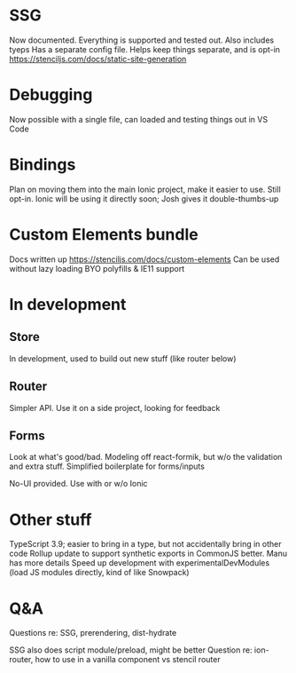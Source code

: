 # SSG

Now documented. Everything is supported and tested out. Also includes tyeps
Has a separate config file. Helps keep things separate, and is opt-in
https://stenciljs.com/docs/static-site-generation


# Debugging

Now possible with a single file, can loaded and testing things out in VS Code

# Bindings

Plan on moving them into the main Ionic project, make it easier to use. Still opt-in. Ionic will be using it directly soon; Josh gives it double-thumbs-up

# Custom Elements bundle

Docs written up https://stenciljs.com/docs/custom-elements
Can be used without lazy loading
BYO polyfills & IE11 support

# In development

## Store
In development, used to build out new stuff (like router below)

## Router
Simpler API. Use it on a side project, looking for feedback

## Forms
Look at what's good/bad. Modeling off react-formik, but w/o the validation and extra stuff. Simplified boilerplate for forms/inputs

No-UI provided. Use with or w/o Ionic

# Other stuff

TypeScript 3.9; easier to bring in a type, but not accidentally bring in other code
Rollup update to support synthetic exports in CommonJS better. Manu has more details
Speed up development with experimentalDevModules (load JS modules directly, kind of like Snowpack)

# Q&A

Questions re: SSG, prerendering, dist-hydrate

SSG also does script module/preload, might be better
Question re: ion-router, how to use in a vanilla component vs stencil router
